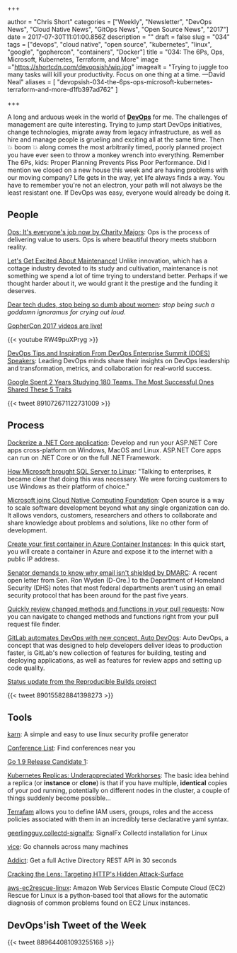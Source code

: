 +++

author = "Chris Short"
categories = ["Weekly", "Newsletter", "DevOps News", "Cloud Native News", "GitOps News", "Open Source News", "2017"]
date = 2017-07-30T11:01:00.856Z
description = ""
draft = false
slug = "034"
tags = ["devops", "cloud native", "open source", "kubernetes", "linux", "google", "gophercon", "containers", "Docker"]
title = "034: The 6Ps, Ops, Microsoft, Kubernetes, Terraform, and More"
image ="https://shortcdn.com/devopsish/wip.jpg"
imagealt = "Trying to juggle too many tasks will kill your productivity. Focus on one thing at a time. —David Neal"
aliases = [
    "devopsish-034-the-6ps-ops-microsoft-kubernetes-terraform-and-more-d1fb397ad762"
]

+++

A long and arduous week in the world of [**DevOps**](https://devopsish.com/) for me. The challenges of management are quite interesting. Trying to jump start DevOps initiatives, change technologies, migrate away from legacy infrastructure, as well as hire and manage people is grueling and exciting all at the same time. Then 💥 boom 💥 along comes the most arbitrarily timed, poorly planned project you have ever seen to throw a monkey wrench into everything. Remember The 6Ps, kids: Proper Planning Prevents Piss Poor Performance. Did I mention we closed on a new house this week and are having problems with our moving company? Life gets in the way, yet life always finds a way. You have to remember you're not an electron, your path will not always be the least resistant one. If DevOps was easy, everyone would already be doing it.

## People

[Ops: It's everyone's job now by Charity Majors](https://opensource.com/article/17/7/state-systems-administration): Ops is the process of delivering value to users. Ops is where beautiful theory meets stubborn reality.

[Let's Get Excited About Maintenance!](https://www.nytimes.com/2017/07/22/opinion/sunday/lets-get-excited-about-maintenance.html) Unlike innovation, which has a cottage industry devoted to its study and cultivation, maintenance is not something we spend a lot of time trying to understand better. Perhaps if we thought harder about it, we would grant it the prestige and the funding it deserves.

[Dear tech dudes, stop being so dumb about women](https://techcrunch.com/2017/07/23/dear-tech-dudes-stop-being-such-idiots-about-women/): *stop being such a goddamn ignoramus for crying out loud*.

[GopherCon 2017 videos are live!](https://twitter.com/GopherCon/status/889558591547600896)

{{< youtube RW49puXPryg >}}

[DevOps Tips and Inspiration From DevOps Enterprise Summit (DOES) Speakers](https://dzone.com/articles/devops-tips-and-inspiration-from-devops-enterprise): Leading DevOps minds share their insights on DevOps leadership and transformation, metrics, and collaboration for real-world success.

[Google Spent 2 Years Studying 180 Teams. The Most Successful Ones Shared These 5 Traits](https://www.inc.com/michael-schneider/google-thought-they-knew-how-to-create-the-perfect.html)

{{< tweet 891072671122731009 >}}

## Process

[Dockerize a .NET Core application](https://docs.petty.company/samples/dotnetcore/): Develop and run your ASP.NET Core apps cross-platform on Windows, MacOS and Linux. ASP.NET Core apps can run on .NET Core or on the full .NET Framework.

[How Microsoft brought SQL Server to Linux](https://techcrunch.com/2017/07/17/how-microsoft-brought-sql-server-to-linux/): "Talking to enterprises, it became clear that doing this was necessary. We were forcing customers to use Windows as their platform of choice."

[Microsoft joins Cloud Native Computing Foundation](https://azure.microsoft.com/en-us/blog/announcing-cncf/): Open source is a way to scale software development beyond what any single organization can do. It allows vendors, customers, researchers and others to collaborate and share knowledge about problems and solutions, like no other form of development.

[Create your first container in Azure Container Instances](https://docs.microsoft.com/en-us/azure/container-instances/container-instances-quickstart): In this quick start, you will create a container in Azure and expose it to the internet with a public IP address.

[Senator demands to know why email isn't shielded by DMARC](https://nakedsecurity.sophos.com/2017/07/25/us-government-email-still-not-using-a-key-security-tool-to-protect-users/): A recent open letter from Sen. Ron Wyden (D-Ore.) to the Department of Homeland Security (DHS) notes that most federal departments aren't using an email security protocol that has been around for the past five years.

[Quickly review changed methods and functions in your pull requests](https://github.com/blog/2407-quickly-review-changed-methods-and-functions-in-your-pull-requests): Now you can navigate to changed methods and functions right from your pull request file finder.

[GitLab automates DevOps with new concept, Auto DevOps](http://sdtimes.com/gitlab-automates-devops-new-concept-auto-devops/): Auto DevOps, a concept that was designed to help developers deliver ideas to production faster, is GitLab's new collection of features for building, testing and deploying applications, as well as features for review apps and setting up code quality.

[Status update from the Reproducible Builds project](https://lists.debian.org/debian-devel-announce/2017/07/msg00004.html)

{{< tweet 890155828841398273 >}}

## Tools

[karn](https://github.com/GrantSeltzer/karn): A simple and easy to use linux security profile generator

[Conference List](https://conferencelist.co/): Find conferences near you

[Go 1.9 Release Candidate 1](https://groups.google.com/forum/#!topic/golang-nuts/AvJ6FHZCiYQ):

[Kubernetes Replicas: Underappreciated Workhorses](https://blog.openshift.com/kubernetes-replicas-appreciated-workhorses/): The basic idea behind a replica (or **instance** or **clone**) is that if you have multiple, **identical** copies of your pod running, potentially on different nodes in the cluster, a couple of things suddenly become possible...

[Terrafam](https://medium.com/@alsmola/iam-simply-with-terrafam-c436241c4054) allows you to define IAM users, groups, roles and the access policies associated with them in an incredibly terse declarative yaml syntax.

[geerlingguy.collectd-signalfx](https://galaxy.ansible.com/geerlingguy/collectd-signalfx/): SignalFx Collectd installation for Linux

[vice](https://medium.com/@matryer/introducing-vice-go-channels-across-many-machines-bcac1147d7e2): Go channels across many machines

[Addict](https://github.com/dthree/addict): Get a full Active Directory REST API in 30 seconds

[Cracking the Lens: Targeting HTTP's Hidden Attack-Surface](http://blog.portswigger.net/2017/07/cracking-lens-targeting-https-hidden.html)

[aws-ec2rescue-linux](https://github.com/awslabs/aws-ec2rescue-linux): Amazon Web Services Elastic Compute Cloud (EC2) Rescue for Linux is a python-based tool that allows for the automatic diagnosis of common problems found on EC2 Linux instances.

## DevOps'ish Tweet of the Week

{{< tweet 889644081093255168 >}}
